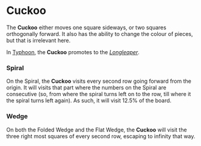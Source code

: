# Cuckoo

The **Cuckoo** either moves one square sideways, or two squares
orthogonally forward. It also has the ability to change the colour
of pieces, but that is irrelevant here.

In [Typhoon](#chess-v:rules/typhoon-revised), the **Cuckoo**
promotes to the [*Longleaper*](queen.html?piece=longleaper).

### Spiral

On the Spiral, the **Cuckoo** visits every second row going forward
from the origin. It will visits that part where the numbers on the
Spiral are consecutive (so, from where the spiral turns left on to
the row, till where it the spiral turns left again). As such, it will
visit 12.5% of the board.

### Wedge

On both the Folded Wedge and the Flat Wedge, the **Cuckoo** will visit
the three right most squares of every second row, escaping to infinity
that way.
